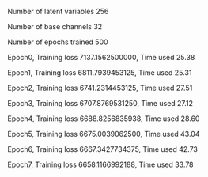 Number of latent variables 	256

Number of base channels 	32

Number of epochs trained 	500

Epoch0, Training loss 7137.1562500000, Time used 25.38

Epoch1, Training loss 6811.7939453125, Time used 25.31

Epoch2, Training loss 6741.2314453125, Time used 27.51

Epoch3, Training loss 6707.8769531250, Time used 27.12

Epoch4, Training loss 6688.8256835938, Time used 28.60

Epoch5, Training loss 6675.0039062500, Time used 43.04

Epoch6, Training loss 6667.3427734375, Time used 42.73

Epoch7, Training loss 6658.1166992188, Time used 33.78

